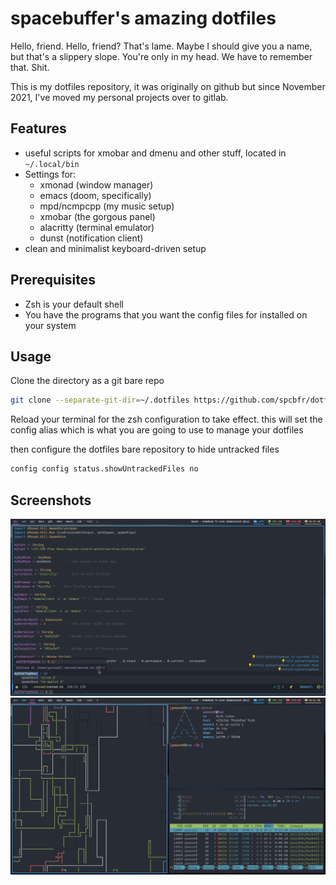 # spacebuffer's amazing dotfiles

Hello, friend. Hello, friend? That's lame. Maybe I should give you a name, but that's a slippery slope. You're only in my head. We have to remember that. Shit.

This is my dotfiles repository, it was originally on github but since November 2021, I've moved my personal projects over to gitlab.

## Features

- useful scripts for xmobar and dmenu and other stuff, located in `~/.local/bin`
- Settings for:
    - xmonad (window manager)
    - emacs (doom, specifically)
    - mpd/ncmpcpp (my music setup)
    - xmobar (the gorgous panel)
    - alacritty (terminal emulator)
    - dunst (notification client)
- clean and minimalist keyboard-driven setup
## Prerequisites
- Zsh is your default shell
- You have the programs that you want the config files for installed on your system

## Usage
 
Clone the directory as a git bare repo
```sh
git clone --separate-git-dir=~/.dotfiles https://github.com/spcbfr/dotfiles.git ~
```
Reload your terminal for the zsh configuration to take effect. this will set the config alias which is what you are going to use to manage your dotfiles

then configure the dotfiles bare repository to hide untracked files
```sh
config config status.showUntrackedFiles no
```


## Screenshots
![Emacs](.local/share/screenshots/emacs.png)
![Pipes](.local/share/screenshots/pipes.png)
